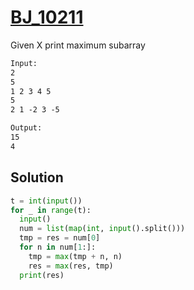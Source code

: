 # [BJ_10211](https://acmicpc.net/problem/10211)

Given X print maximum subarray

```txt
Input:
2
5
1 2 3 4 5
5
2 1 -2 3 -5

Output:
15
4
```

## Solution

```py
t = int(input())
for _ in range(t):
  input()
  num = list(map(int, input().split()))
  tmp = res = num[0]
  for n in num[1:]:
    tmp = max(tmp + n, n)
    res = max(res, tmp)
  print(res)
```
